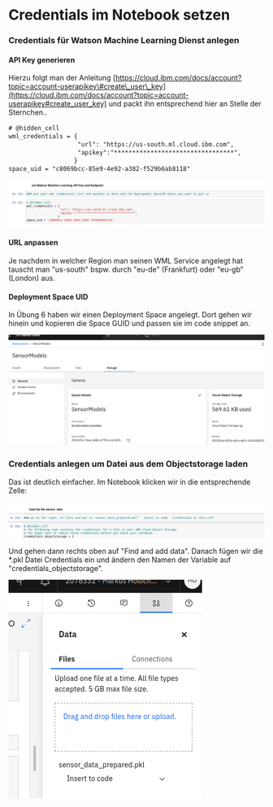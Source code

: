 # Credentials im Notebook setzen

### Credentials für Watson Machine Learning Dienst anlegen

#### API Key generieren

Hierzu folgt man der Anleitung [https://cloud.ibm.com/docs/account?topic=account-userapikey\#create\_user\_key](https://cloud.ibm.com/docs/account?topic=account-userapikey#create_user_key) und packt ihn entsprechend hier an Stelle der Sternchen..

```text
# @hidden_cell
wml_credentials = {
                   "url": "https://us-south.ml.cloud.ibm.com",
                   "apikey":"*********************************",
                  }
space_uid = "c8069bcc-85e9-4e92-a382-f529b6ab8118"
```

![](../../../../.gitbook/assets/image%20%28134%29.png)

#### URL anpassen

Je nachdem in welcher Region man seinen WML Service angelegt hat tauscht man "us-south" bspw. durch "eu-de" \(Frankfurt\) oder "eu-gb" \(London\) aus.

#### Deployment Space UID

In Übung 6 haben wir einen Deployment Space angelegt. Dort gehen wir hinein und kopieren die Space GUID und passen sie im code snippet an.

![](../../../../.gitbook/assets/image%20%28139%29.png)



### Credentials anlegen um Datei aus dem Objectstorage laden

Das ist deutlich einfacher. Im Notebook klicken wir in die entsprechende Zelle:

![](../../../../.gitbook/assets/image%20%28138%29.png)

Und gehen dann rechts oben auf "Find and add data". Danach fügen wir die \*.pkl Datei Credentials ein und ändern den Namen der Variable auf "credentials\_objectstorage".

![](../../../../.gitbook/assets/image%20%28133%29.png)



